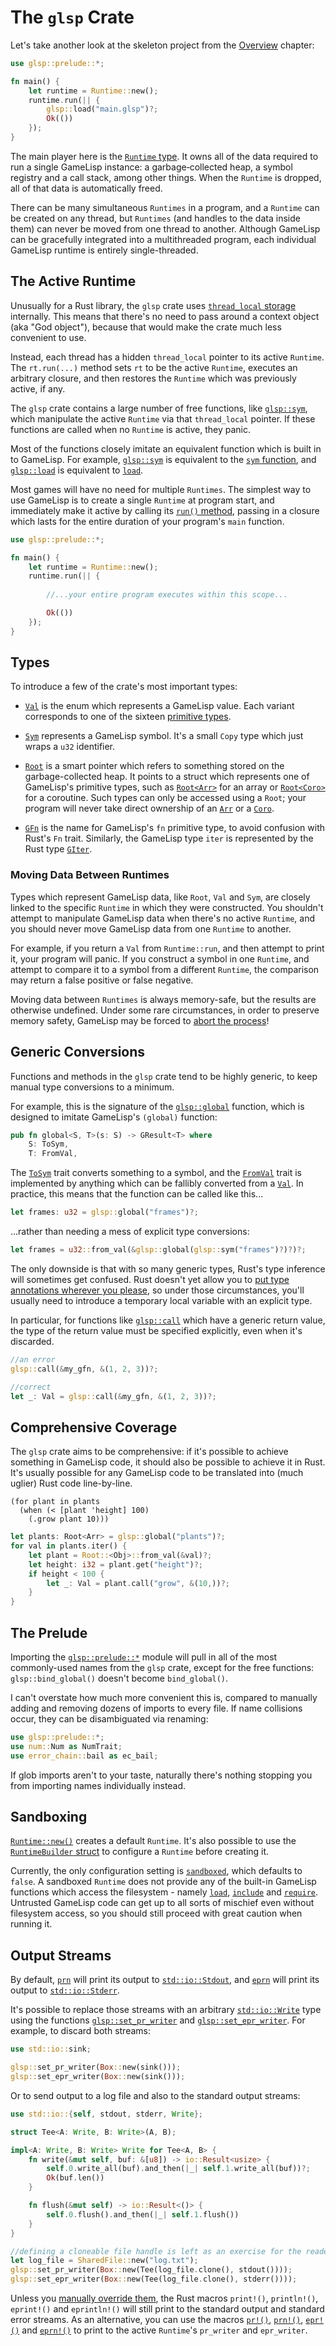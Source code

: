 # The `glsp` Crate

Let's take another look at the skeleton project from the [Overview](overview.md) chapter:

```rust
use glsp::prelude::*;

fn main() {
	let runtime = Runtime::new();
	runtime.run(|| {
		glsp::load("main.glsp")?;
		Ok(())
	});
}
```

The main player here is the [`Runtime` type](https://docs.rs/glsp/*/glsp/struct.Runtime.html). 
It owns all of the data required to run a single GameLisp instance: a garbage&#8209;collected heap, 
a symbol registry and a call stack, among other things. When the `Runtime` is dropped, all of that 
data is automatically freed.

There can be many simultaneous `Runtimes` in a program, and a `Runtime` can be created
on any thread, but `Runtimes` (and handles to the data inside them) can never be moved from one 
thread to another. Although GameLisp can be gracefully integrated into a multithreaded program, 
each individual GameLisp runtime is entirely single-threaded.


## The Active Runtime

Unusually for a Rust library, the `glsp` crate uses [`thread_local` storage][0] internally. 
This means that there's no need to pass around a context object (aka "God object"), because that 
would make the crate much less convenient to use.

[0]: https://doc.rust-lang.org/std/macro.thread_local.html

Instead, each thread has a hidden `thread_local` pointer to its active `Runtime`. The `rt.run(...)`
method sets `rt` to be the active `Runtime`, executes an arbitrary closure, and then restores the 
`Runtime` which was previously active, if any.

The `glsp` crate contains a large number of free functions, like [`glsp::sym`], which 
manipulate the active `Runtime` via that `thread_local` pointer. If these functions are called 
when no `Runtime` is active, they panic.

Most of the functions closely imitate an equivalent function which is built in to GameLisp.
For example, [`glsp::sym`] is equivalent to the [`sym` function](../std/sym), and [`glsp::load`] 
is equivalent to [`load`](../std/load).

[`glsp::sym`]: https://docs.rs/glsp/*/glsp/fn.sym.html
[`glsp::load`]: https://docs.rs/glsp/*/glsp/fn.load.html

Most games will have no need for multiple `Runtimes`. The simplest way to use GameLisp is to 
create a single `Runtime` at program start, and immediately make it active by calling its 
[`run()` method], passing in a closure which lasts for the entire duration of your program's
`main` function.

[`run()` method]: https://docs.rs/glsp/*/glsp/struct.Runtime.html#method.run

```rust
use glsp::prelude::*;

fn main() {
	let runtime = Runtime::new();
	runtime.run(|| {
		
		//...your entire program executes within this scope...

		Ok(())
	});
}
```


## Types

To introduce a few of the crate's most important types:

- [`Val`] is the enum which represents a GameLisp value. Each variant corresponds to 
  one of the sixteen [primitive types](syntax-and-types.md#type-summary).

- [`Sym`] represents a GameLisp symbol. It's a small `Copy` type which just wraps a
  `u32` identifier.

- [`Root`] is a smart pointer which refers to something stored on the garbage-collected 
  heap. It points to a struct which represents one of GameLisp's primitive types, such as 
  [`Root<Arr>`] for an array or [`Root<Coro>`] for a coroutine. Such types can only be accessed
  using a `Root`; your program will never take direct ownership of an [`Arr`] or a [`Coro`].

- [`GFn`] is the name for GameLisp's `fn` primitive type, to avoid confusion with Rust's
  `Fn` trait. Similarly, the GameLisp type `iter` is represented by the Rust type [`GIter`].

[`Val`]: https://docs.rs/glsp/*/glsp/enum.Val.html
[`Sym`]: https://docs.rs/glsp/*/glsp/struct.Sym.html
[`Root`]: https://docs.rs/glsp/*/glsp/struct.Root.html
[`Root<Arr>`]: https://docs.rs/glsp/*/glsp/struct.Arr.html
[`Arr`]: https://docs.rs/glsp/*/glsp/struct.Arr.html
[`Root<Coro>`]: https://docs.rs/glsp/*/glsp/struct.Coro.html
[`Coro`]: https://docs.rs/glsp/*/glsp/struct.Coro.html
[`GFn`]: https://docs.rs/glsp/*/glsp/struct.GFn.html
[`GIter`]: https://docs.rs/glsp/*/glsp/struct.GIter.html

### Moving Data Between Runtimes

Types which represent GameLisp data, like `Root`, `Val` and `Sym`, are closely linked to the
specific `Runtime` in which they were constructed. You shouldn't attempt to manipulate GameLisp 
data when there's no active `Runtime`, and you should never move GameLisp data from one `Runtime` 
to another.

For example, if you return a `Val` from `Runtime::run`, and then attempt to print it, your
program will panic. If you construct a symbol in one `Runtime`, and attempt to compare it
to a symbol from a different `Runtime`, the comparison may return a false positive or false
negative.

Moving data between `Runtimes` is always memory-safe, but the results are otherwise undefined.
Under some rare circumstances, in order to preserve memory safety, GameLisp may be forced to 
[abort the process]!

[abort the process]: https://doc.rust-lang.org/std/process/fn.abort.html


## Generic Conversions

Functions and methods in the `glsp` crate tend to be highly generic, to keep manual type 
conversions to a minimum.

For example, this is the signature of the [`glsp::global`] function, which is designed
to imitate GameLisp's `(global)` function:

[`glsp::global`]: https://docs.rs/glsp/*/glsp/fn.global.html

```rust
pub fn global<S, T>(s: S) -> GResult<T> where
    S: ToSym,
    T: FromVal, 
```

The [`ToSym`] trait converts something to a symbol, and the [`FromVal`] trait is implemented by 
anything which can be fallibly converted from a [`Val`]. In practice, this means that the function 
can be called like this...

[`ToSym`]: https://docs.rs/glsp/*/glsp/trait.ToSym.html
[`FromVal`]: https://docs.rs/glsp/*/glsp/trait.FromVal.html
[`Val`]: https://docs.rs/glsp/*/glsp/enum.Val.html

```rust
let frames: u32 = glsp::global("frames")?;
```

...rather than needing a mess of explicit type conversions:

```rust
let frames = u32::from_val(&glsp::global(glsp::sym("frames")?)?)?;
```

The only downside is that with so many generic types, Rust's type inference will sometimes get 
confused. Rust doesn't yet allow you to [put type annotations wherever you please][1], so under
those circumstances, you'll usually need to introduce a temporary local variable with an
explicit type.

[1]: https://github.com/rust-lang/rfcs/pull/2522

In particular, for functions like [`glsp::call`] which have a generic return value, the type of
the return value must be specified explicitly, even when it's discarded.

[`glsp::call`]: https://docs.rs/glsp/*/glsp/fn.call.html
	
```rust
//an error
glsp::call(&my_gfn, &(1, 2, 3))?;

//correct
let _: Val = glsp::call(&my_gfn, &(1, 2, 3))?;
```


## Comprehensive Coverage

The `glsp` crate aims to be comprehensive: if it's possible to achieve something in GameLisp code,
it should also be possible to achieve it in Rust. It's usually possible for any GameLisp code to be
translated into (much uglier) Rust code line-by-line.
	
	(for plant in plants
	  (when (< [plant 'height] 100)
	    (.grow plant 10)))

```rust
let plants: Root<Arr> = glsp::global("plants")?;
for val in plants.iter() {
	let plant = Root::<Obj>::from_val(&val)?;
    let height: i32 = plant.get("height")?;
    if height < 100 {
        let _: Val = plant.call("grow", &(10,))?;
    }
}
```


## The Prelude

Importing the [`glsp::prelude::*`] module will pull in all of the most commonly-used names 
from the `glsp` crate, except for the free functions: `glsp::bind_global()` doesn't become 
`bind_global()`. 

[`glsp::prelude::*`]: https://docs.rs/glsp/*/glsp/prelude/index.html

I can't overstate how much more convenient this is, compared to manually adding and removing 
dozens of imports to every file. If name collisions occur, they can be disambiguated via renaming:
	
```rust
use glsp::prelude::*;
use num::Num as NumTrait;
use error_chain::bail as ec_bail;
```

If glob imports aren't to your taste, naturally there's nothing stopping you from importing
names individually instead.


## Sandboxing

[`Runtime::new()`] creates a default `Runtime`. It's also possible to use the 
[`RuntimeBuilder` struct] to configure a `Runtime` before creating it.

[`Runtime::new()`]: https://docs.rs/glsp/*/glsp/struct.Runtime.html#method.new
[`RuntimeBuilder` struct]: https://docs.rs/glsp/*/glsp/struct.RuntimeBuilder.html

Currently, the only configuration setting is [`sandboxed`], which defaults to `false`. A sandboxed
`Runtime` does not provide any of the built-in GameLisp functions which access the filesystem - 
namely [`load`](../std/load), [`include`](../std/include) and [`require`](../std/require). 
Untrusted GameLisp code can get up to all sorts of mischief even without filesystem access, so 
you should still proceed with great caution when running it.

[`sandboxed`]: https://docs.rs/glsp/*/glsp/struct.RuntimeBuilder.html#method.sandboxed


## Output Streams

By default, [`prn`](../std/prn-fn) will print its output to [`std::io::Stdout`], and 
[`eprn`](../std/eprn) will print its output to [`std::io::Stderr`].

It's possible to replace those streams with an arbitrary [`std::io::Write`] type using the 
functions [`glsp::set_pr_writer`] and [`glsp::set_epr_writer`]. For example, to 
discard both streams:

[`std::io::Stdout`]: https://doc.rust-lang.org/std/io/struct.Stdout.html
[`std::io::Stderr`]: https://doc.rust-lang.org/std/io/struct.Stderr.html
[`std::io::Write`]: https://doc.rust-lang.org/std/io/trait.Write.html
[`glsp::set_pr_writer`]: https://docs.rs/glsp/*/glsp/fn.set_pr_writer.html
[`glsp::set_epr_writer`]: https://docs.rs/glsp/*/glsp/fn.set_epr_writer.html

```rust
use std::io::sink;

glsp::set_pr_writer(Box::new(sink()));
glsp::set_epr_writer(Box::new(sink()));
```

Or to send output to a log file and also to the standard output streams:

```rust
use std::io::{self, stdout, stderr, Write};

struct Tee<A: Write, B: Write>(A, B);

impl<A: Write, B: Write> Write for Tee<A, B> {
	fn write(&mut self, buf: &[u8]) -> io::Result<usize> {
		self.0.write_all(buf).and_then(|_| self.1.write_all(buf))?;
		Ok(buf.len())
	}

	fn flush(&mut self) -> io::Result<()> {
		self.0.flush().and_then(|_| self.1.flush())
	}
}

//defining a cloneable file handle is left as an exercise for the reader
let log_file = SharedFile::new("log.txt");
glsp::set_pr_writer(Box::new(Tee(log_file.clone(), stdout())));
glsp::set_epr_writer(Box::new(Tee(log_file.clone(), stderr())));
```

Unless you [manually override them](https://github.com/rust-lang/rust/issues/31343), the Rust 
macros `print!()`, `println!()`, `eprint!()` and `eprintln!()` will still print to the standard
output and standard error streams. As an alternative, you can use the macros [`pr!()`], [`prn!()`],
[`epr!()`] and [`eprn!()`] to print to the active `Runtime`'s `pr_writer` and `epr_writer`.

[`pr!()`]: https://docs.rs/glsp/*/glsp/macro.pr.html
[`prn!()`]: https://docs.rs/glsp/*/glsp/macro.prn.html
[`epr!()`]: https://docs.rs/glsp/*/glsp/macro.epr.html
[`eprn!()`]: https://docs.rs/glsp/*/glsp/macro.eprn.html
